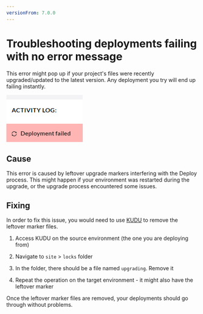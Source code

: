 ```yaml
---
versionFrom: 7.0.0
---
```


# Troubleshooting deployments failing with no error message

This error might pop up if your project's files were recently upgraded/updated to the latest version. Any deployment you try will end up failing instantly.

![Deployment failed](images/deployment-failed.png)

## Cause

This error is caused by leftover upgrade markers interfering with the Deploy process.
This might happen if your environment was restarted during the upgrade, or the upgrade process encountered some issues.

## Fixing

In order to fix this issue, you would need to use [KUDU](../../set-up/power-tools/README.md) to remove the leftover marker files.

1. Access KUDU on the source environment (the one you are deploying from)

2. Navigate to `site` > `locks` folder

3. In the folder, there should be a file named `upgrading`. Remove it

4. Repeat the operation on the target environment - it might also have the leftover marker

Once the leftover marker files are removed, your deployments should go through without problems.
